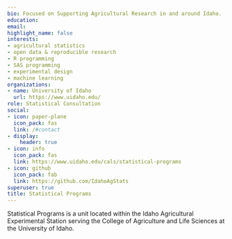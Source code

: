 ```yaml
---
bio: Focused on Supporting Agricultural Research in and around Idaho. 
education:
email: 
highlight_name: false
interests:
- agricultural statistics
- open data & reproducible research
- R programming
- SAS programming
- experimental design
- machine learning
organizations:
- name: University of Idaho
  url: https://www.uidaho.edu/
role: Statistical Consultation
social:
- icon: paper-plane
  icon_pack: fas
  link: /#contact
- display:
    header: true
- icon: info
  icon_pack: fas
  link: https://www.uidaho.edu/cals/statistical-programs
- icon: github
  icon_pack: fab
  link: https://github.com/IdahoAgStats
superuser: true
title: Statistical Programs
---
```


Statistical Programs is a unit located within the Idaho Agricultural Experimental Station serving the College of Agriculture and Life Sciences at the University of Idaho. 
